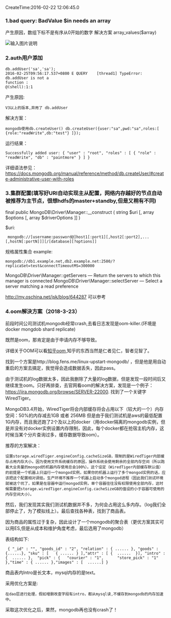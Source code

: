 CreateTime:2016-02-22 12:06:45.0

### 1.bad query: BadValue $in needs an array
产生原因，数组下标不是有序从0开始的数字
解决方案 array_values($array)

![输入图片说明](https://static.oschina.net/uploads/img/201602/22114723_X4Zs.png "在这里输入图片标题")

### 2.auth用户添加

    db.addUser('sa','sa');
    2016-02-25T09:56:17.537+0800 E QUERY    [thread1] TypeError: db.addUser is not a                                                               function :
    @(shell):1:1

产生原因:

    V3以上的版本,弃用了 db.addUser 

解决方案：

    mongodb使用db.createUser() db.createUser({user:"sa",pwd:"sa",roles:[ {role:"readWrite",db:"test"} ]}); 

运行结果： 

    Successfully added user: { "user" : "root", "roles" : [ { "role" : "readWrite", "db" : "paintmore" } ] }

详细语法参见：
    https://docs.mongodb.org/manual/reference/method/db.createUser/#create-administrative-user-with-roles

### 3.集群配置(填写好URI自动实现主从配置，网络内存越好的节点自动被推荐为主节点，很想hdfs的master+standby,但是又稍有不同)

final public MongoDB\Driver\Manager::__construct ( string $uri [, array $options [, array $driverOptions ]] )

$uri:

     mongodb://[username:password@]host1[:port1][,host2[:port2],...[,hostN[:portN]]][/[database][?options]] 
规格属性集合
example:

    mongodb://db1.example.net,db2.example.net:2500/?replicaSet=test&connectTimeoutMS=300000  

MongoDB\Driver\Manager::getServers — Return the servers to which this manager is connected
MongoDB\Driver\Manager::selectServer — Select a server matching a read preference


http://my.oschina.net/jsk/blog/644287   可以参考

### 4.oom解決方案（2018-3-23）

前段时间公司测试机mongodb经常crash,去看日志发现是oom-killer.(环境是docker mongdob shard replicate)

既然是oom，那肯定是由于申请内存不够导致。

详细关于OOM可以看[知乎oom](https://www.zhihu.com/question/21972130),知乎的东西当然是仁者见仁，智者见智了。

找到一个方案是http://blog.fens.me/linux-upstart-mongodb/ ，但是他是用自动重启的方案去搞定，我觉得会造成数据丢失，因此pass。

由于测试机的log数据太多，因此我删除了大量的log数据，但是发现一段时间后又继续发生oom。只好再排查，去官网看oom的解决方案，发现是一个例子：https://jira.mongodb.org/browse/SERVER-22000.  找到了一个关键字 WiredTiger。

MongoDB3.4开始，WiredTiger将会内部缓存将会占用以下（较大的一个）内存空间：50%的内存减去1GB  或者 256MB
但是由于我们测试机是aws的最低配置1G内存，而且我还跑了2个及以上的docker（用docker隔离的mongodb实例，但是并没有对docker实例设置内存限制，因此，每个docker都在抢宿主机内存，这时候当某个分片查询过多，缓存数据导致oom）。

推荐的方案解决：
    
    设置storage.wiredTiger.engineConfig.cacheSizeGB，限制的是WiredTiger内部缓存占用内存大小。因为使用文件系统缓存的原因，操作系统会使用剩余的全部内存空间（所以跑着大业务量的mongod的机器内存使用总会100%）。这个设定（WiredTiger内部缓存默认值）的前提是一个机器上只运行一个mongod实例，如果你的机器上运行了多个mongod实例的话，应该把这个配置相对调低。生产环境不推荐一个机器上启动多个mongod进程（因此我们测试环境就被这个坑了，如果是在容器中运行mongod实例，单个容器往往没有权限使用全部内存，这时候需要把storage.wiredTiger.engineConfig.cacheSizeGB的值设的小于容器可使用的内存空间大小）。

    
然后，我们发现其实我们测试机数据并不多，为何会占用这么多内存。（log我们全部停止了，为了模拟线上）。最后查找各种表，找到了商品表。

因为商品的属性过于复杂，因此设计了一个mongodb的聚合表（更优方案其实可以用ES,但是从成本和维护角度考虑，最后选用了mongodb）

表结构如下:

     { "_id" : "", "goods_id" : "2", "relation" : { ...... }, "goods" : {......}, "sku" : [   { ...... } ],"attr" : [ {  ......  }], "intro" : {  ...... },  "pick" : {   "courier" : "1",      "store_pick" : "1"  },"time" : { ...... },"images" : [  ......] }

商品表内Intro是长文本，mysql内存的是text。

采用优化方案是:
    
    在dao层进行处理，假如增删改查字段有intro，都从mysql读,不缓存到mongodb的内存加速中。

采取这次优化之后，果然，mongodb再也没有crash了！



